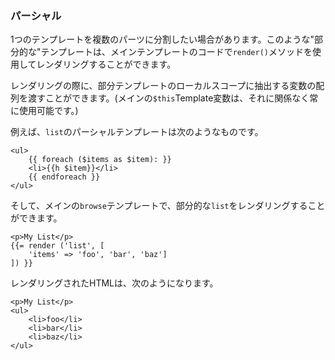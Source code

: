 ### パーシャル

1つのテンプレートを複数のパーツに分割したい場合があります。このような"部分的な"テンプレートは、メインテンプレートのコードで`render()`メソッドを使用してレンダリングすることができます。

レンダリングの際に、部分テンプレートのローカルスコープに抽出する変数の配列を渡すことができます。(メインの`$this`Template変数は、それに関係なく常に使用可能です。)

例えば、`list`のパーシャルテンプレートは次のようなものです。

```html+php
<ul>
    {{ foreach ($items as $item): }}
    <li>{{h $item}}</li>
    {{ endforeach }}
</ul>
```

そして、メインの`browse`テンプレートで、部分的な`list`をレンダリングすることができます。

```html+php
<p>My List</p>
{{= render ('list', [
    'items' => 'foo', 'bar', 'baz']
]) }}
```

レンダリングされたHTMLは、次のようになります。

```html+php
<p>My List</p>
<ul>
    <li>foo</li>
    <li>bar</li>
    <li>baz</li>
</ul>
```
